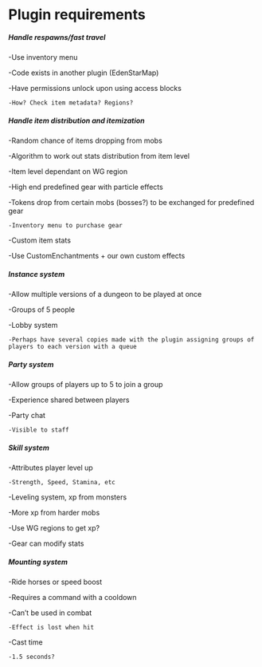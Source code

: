 Plugin requirements
===================

<h5>Handle respawns/fast travel</h5>


  -Use inventory menu
  
  -Code exists in another plugin (EdenStarMap)
  
  -Have permissions unlock upon using access blocks
  
    -How? Check item metadata? Regions?
    
<h5>Handle item  distribution and itemization</h5>

  -Random chance of items dropping from mobs
  
  -Algorithm to work out stats distribution from item level
  
  -Item level dependant on WG region
  
  -High end predefined gear with particle effects
  
  -Tokens drop from certain mobs (bosses?) to be exchanged for predefined gear
  
    -Inventory menu to purchase gear
    
  -Custom item stats
  
  -Use CustomEnchantments + our own custom effects
  
<h5>Instance system</h5>

  -Allow multiple versions of a dungeon to be played at once
  
  -Groups of 5 people
  
  -Lobby system
  
    -Perhaps have several copies made with the plugin assigning groups of players to each version with a queue
    
<h5>Party system</h5>

  -Allow groups of players up to 5 to join a group
  
  -Experience shared between players
  
  -Party chat
  
    -Visible to staff
    
<h5>Skill system</h5>

  -Attributes player level up
  
    -Strength, Speed, Stamina, etc
    
  -Leveling system, xp from monsters
  
  -More xp from harder mobs
  
  -Use WG regions to get xp?
  
  -Gear can modify stats
  
<h5>Mounting system</h5>

  -Ride horses or speed boost
  
  -Requires a command with a cooldown
  
  -Can’t be used in combat
  
    -Effect is lost when hit
    
  -Cast time
  
    -1.5 seconds?

